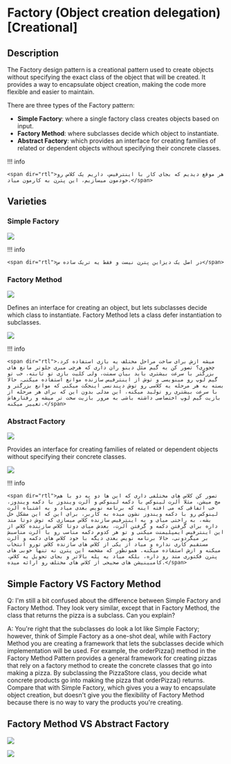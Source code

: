 # Factory (Object creation delegation) [Creational]

## Description

The Factory design pattern is a creational pattern used to create objects without specifying the exact class of the object that will be created. It provides a way to encapsulate object creation, making the code more flexible and easier to maintain.

There are three types of the Factory pattern:

- **Simple Factory**: where a single factory class creates objects based on input.
- **Factory Method**: where subclasses decide which object to instantiate.
- **Abstract Factory**: which provides an interface for creating families of related or dependent objects without specifying their concrete classes.

!!! info

    <span dir="rtl">هر موقع دیدیم که بجای کار با اینترفیس، داریم یک کلاس رو خودمون میسازیم، این پترن به کارمون میاد.</span>

## Varieties

### Simple Factory

![](factory/image3.jpg)

!!! info

    <span dir="rtl">در اصل یک دیزاین پترن نیست و فقط یه تریک ساده س</span>

### Factory Method

![](factory/image7.jpg)

Defines an interface for creating an object, but lets subclasses decide which class to instantiate. Factory Method lets a class defer instantiation to subclasses.

![](factory/image1.jpg)

!!! info

    <span dir="rtl">میشه ازش برای ساخت مراحل مختلف یه بازی استفاده کرد، چجوری؟ تصور کن یه گیم مثل دینو ران داری که هرچی میری جلوتر مانع های بزرگتر با سرعت بیشتری باید بیان سمتت، ولی کلیت بازی تو ثابته، خب تو گیم لوپ رو مینویسی و توش از اینترفیس سازنده موانع استفاده میکنی، حالا بسته به هر مرحله یه کلاسی رو توش دپندنسی اینجکت میکنی که موانع بزرگتر و با سرعت بیشتری رو تولید میکنه، این مدلی بدون این که برای هر مرحله از بازیت گیم لوپ اختصاصی داشته باشی به مرور بازیت سخت تر میشه و رفتارهاش تغییر میکنه.</span>

### Abstract Factory

![](factory/image6.jpg)

Provides an interface for creating families of related or dependent objects without specifying their concrete classes.

![](factory/image4.jpg)

!!! info

    <span dir="rtl">تصور کن کلاس های مختلفی داری که این ها دو به دو با هم مچ میشن، مثلا آلرت لینوکس با دکمه لینوکس و آلرت ویندوز با دکمه ویندوز، خب اتفاقی که می افته اینه که برنامه نویس بعدی میاد و به اشتباه آلرت لینوکس رو با دکمه ویندوز نشون میده به کاربر، برای این که این مشکل حل بشه، به راحتی میای و یه اینترفیس سازنده کلاس میسازی که توش دوتا متد داره برای گرفتن دکمه و گرفتن آلرت، بعدش میای دوتا کلاس سازننده کلاس از این اینترفیس ایمپلیمنت میکنی و تو هر کدوم دکمه مناسب رو با آلرت مناسبش بر میگردونی، حالا برنامه نویس بعدی دیگه با خود کلاس های دکمه و آلرت مستقیم کاری نداره و میاد از یکی از کلاس های سازنده کلاس تورو انتخاب میکنه و ازش استفاده میکنه. همونطور که مشخصه این پترن نه تنها خوبی های پترن فکتوری متد رو داره، بلکه میاد یه پله بالاتر و بجای تحویل یه کلاس، کامبینیشن های صحیحی از کلاس های مختلف رو ارائه میده.</span>

## Simple Factory VS Factory Method

Q: I'm still a bit confused about the difference between Simple Factory and Factory Method. They look very similar, except that in Factory Method, the class that returns the pizza is a subclass. Can you explain?

A: You're right that the subclasses do look a lot like Simple Factory; however, think of Simple Factory as a one-shot deal, while with Factory Method you are creating a framework that lets the subclasses decide which implementation will be used. For example, the orderPizza() method in the Factory Method Pattern provides a general framework for creating pizzas that rely on a factory method to create the concrete classes that go into making a pizza. By subclassing the PizzaStore class, you decide what concrete products go into making the pizza that orderPizza() returns. Compare that with Simple Factory, which gives you a way to encapsulate object creation, but doesn't give you the flexibility of Factory Method because there is no way to vary the products you're creating.

## Factory Method VS Abstract Factory

![](factory/image2.jpg)

![](factory/image5.jpg)
